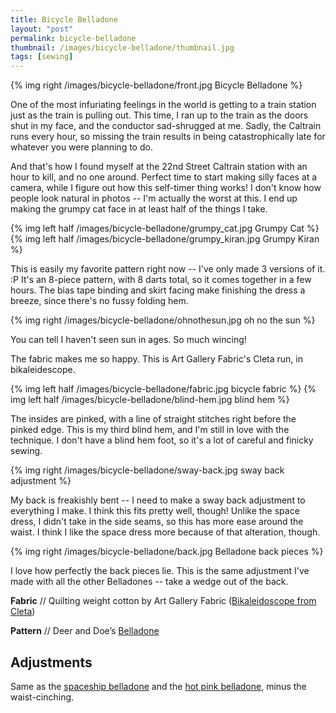 ```yaml
---
title: Bicycle Belladone
layout: "post"
permalink: bicycle-belladone
thumbnail: /images/bicycle-belladone/thumbnail.jpg
tags: [sewing]
---
```


{% img right /images/bicycle-belladone/front.jpg Bicycle Belladone %}

One of the most infuriating feelings in the world is getting to a train station just as the train is pulling out. This time, I ran up to the train as the doors shut in my face, and the conductor sad-shrugged at me. Sadly, the Caltrain runs every hour, so missing the train results in being catastrophically late for whatever you were planning to do.

And that's how I found myself at the 22nd Street Caltrain station with an hour to kill, and no one around. Perfect time to start making silly faces at a camera, while I figure out how this self-timer thing works! I don't know how people look natural in photos -- I'm actually the worst at this. I end up making the grumpy cat face in at least half of the things I take.

{% img left half /images/bicycle-belladone/grumpy_cat.jpg Grumpy Cat %}
{% img left half /images/bicycle-belladone/grumpy_kiran.jpg Grumpy Kiran %}

This is easily my favorite pattern right now -- I've only made 3 versions of it. :P It's an 8-piece pattern, with 8 darts total, so it comes together in a few hours. The bias tape binding and skirt facing make finishing the dress a breeze, since there's no fussy folding hem.

{% img right /images/bicycle-belladone/ohnothesun.jpg oh no the sun %}

You can tell I haven't seen sun in ages. So much wincing!

The fabric makes me so happy. This is Art Gallery Fabric's Cleta run, in bikaleidescope.

{% img left half /images/bicycle-belladone/fabric.jpg bicycle fabric %}
{% img left half /images/bicycle-belladone/blind-hem.jpg blind hem %}

The insides are pinked, with a line of straight stitches right before the pinked edge. This is my third blind hem, and I'm still in love with the technique. I don't have a blind hem foot, so it's a lot of careful and finicky sewing.

{% img right /images/bicycle-belladone/sway-back.jpg sway back adjustment %}

My back is freakishly bent -- I need to make a sway back adjustment to everything I make. I think this fits pretty well, though! Unlike the space dress, I didn't take in the side seams, so this has more ease around the waist. I think I like the space dress more because of that alteration, though.

{% img right /images/bicycle-belladone/back.jpg Belladone back pieces %}

I love how perfectly the back pieces lie. This is the same adjustment I've made with all the other Belladones -- take a wedge out of the back.

**Fabric** // Quilting weight cotton by Art Gallery Fabric ([Bikaleidoscope from Cleta](http://www.artgalleryfabrics.com/cgi-bin/fabricshop/gallery.cgi?func=show&file=10&Category=109&Page=1&v=1))

**Pattern** // Deer and Doe’s [Belladone](http://boutique.deer-and-doe.fr/belladone-dress.html)

## Adjustments

Same as the [spaceship belladone](/spaceship-belladone) and the [hot pink belladone](/first-belladone-dress), minus the waist-cinching.

